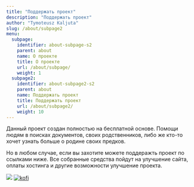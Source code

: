 ```yaml
---
title: "Поддержать проект"
description: "Поддержать проект"
author: "Tymoteusz Kaljuta"
slug: /about/subpage2
menu:
  subpage:
    identifier: about-subpage-s2
    parent: about
    name: О проекте
    title: О проекте
    url: /about/subpage/
    weight: 1
  subpage2:
    identifier: about-subpage2-s2
    parent: about
    name: Поддержать проект
    title: Поддержать проект
    url: /about/subpage2/
    weight: 10
---
```


Данный проект создан полностью на бесплатной основе. Помощи людям в поисках документов, своих родственников, либо же кто-то хочет узнать больше о родине своих предков. 

Но в любом случае, если вы захотите можете поддеражть проект по ссылками ниже. Все собранные средства пойдут на улучшение сайта, оплаты хостинга и другие возможности улучшение проекта.

[<img src="https://i.ibb.co/cNy45h6/paypal.png">](https://paypal.me/EsFrPls?country.x=PL&locale.x=en_US)
<a href="https://ko-fi.com/drohiczynpoleski"><img src="https://i.ibb.co/KhXJFxr/kogi.jpg" alt="kofi" border="0"></a>



